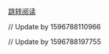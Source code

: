 [跳转阅读](https://github.com/AfterThreeYears/blog/issues/15)

// Update by 1596788110966

// Update by 1596788197755
